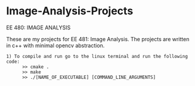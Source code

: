 # Image-Analysis-Projects

EE 480: IMAGE ANALYSIS

  These are my projects for EE 481: Image Analysis. The projects are written in c++ with minimal opencv abstraction. 

    1) To compile and run go to the linux terminal and run the following code:
          >> cmake .
          >> make
          >> ./[NAME_OF_EXECUTABLE] [COMMAND_LINE_ARGUMENTS]
          
